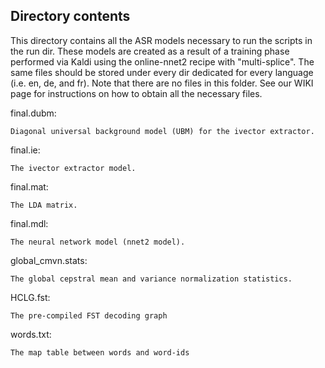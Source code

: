 

Directory contents
-------------------

This directory contains all the ASR models necessary to run the
scripts in the run dir. These models are created as a result of
a training phase performed via Kaldi using the online-nnet2 recipe
with "multi-splice". The same files should be stored under every
dir dedicated for every language (i.e. en, de, and fr). Note that
there are no files in this folder. See our WIKI page for instructions
on how to obtain all the necessary files.


final.dubm:

	Diagonal universal background model (UBM) for the ivector extractor.

final.ie:

	The ivector extractor model.

final.mat:

	The LDA matrix.

final.mdl:

	The neural network model (nnet2 model).

global_cmvn.stats:

	The global cepstral mean and variance normalization statistics.

HCLG.fst:

	The pre-compiled FST decoding graph

words.txt:

	The map table between words and word-ids
